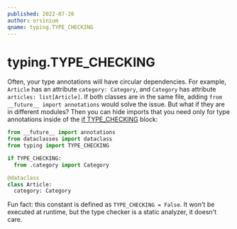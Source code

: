 ```yaml
---
published: 2022-07-26
author: orsinium
qname: typing.TYPE_CHECKING
---
```


# typing.TYPE_CHECKING

Often, your type annotations will have circular dependencies. For example, `Article` has an attribute `category: Category`, and `Category` has attribute `articles: list[Article]`. If both classes are in the same file, adding `from __future__ import annotations` would solve the issue. But what if they are in different modules? Then you can hide imports that you need only for type annotations inside of the [if TYPE_CHECKING](https://docs.python.org/3/library/typing.html#typing.TYPE_CHECKING) block:

```python
from __future__ import annotations
from dataclasses import dataclass
from typing import TYPE_CHECKING

if TYPE_CHECKING:
  from .category import Category

@dataclass
class Article:
  category: Category
```

Fun fact: this constant is defined as `TYPE_CHECKING = False`. It won't be executed at runtime, but the type checker is a static analyzer, it doesn't care.
